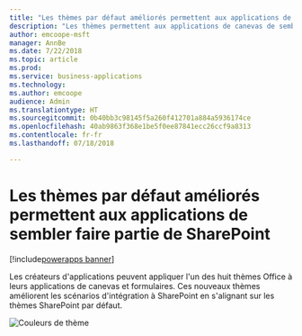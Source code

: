```yaml
---
title: "Les thèmes par défaut améliorés permettent aux applications de paraître intégrées à SharePoint"
description: "Les thèmes permettent aux applications de canevas de sembler faire partie de SharePoint une fois qu'elles y sont intégrées, que ce soit en tant que formulaire personnalisé ou comme webpart."
author: emcoope-msft
manager: AnnBe
ms.date: 7/22/2018
ms.topic: article
ms.prod: 
ms.service: business-applications
ms.technology: 
ms.author: emcoope
audience: Admin
ms.translationtype: HT
ms.sourcegitcommit: 0b40bb3c98145f5a260f412701a884a5936174ce
ms.openlocfilehash: 40ab9863f368e1be5f0ee87841ecc26ccf9a8313
ms.contentlocale: fr-fr
ms.lasthandoff: 07/18/2018

---
```

# <a name="improved-default-themes-help-embedded-apps-look-like-they-belong-in-sharepoint"></a>Les thèmes par défaut améliorés permettent aux applications de sembler faire partie de SharePoint

[!include[powerapps banner](../includes/powerapps.md)]




Les créateurs d'applications peuvent appliquer l'un des huit thèmes Office à leurs applications de canevas et formulaires. Ces nouveaux thèmes améliorent les scénarios d'intégration à SharePoint en s'alignant sur les thèmes SharePoint par défaut.

![Couleurs de thème](media/ThemeColors.jpg  "Couleurs de thème")


